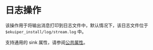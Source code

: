 # 日志操作

该操作用于将输出消息打印到日志文件中，默认情况下，该日志文件位于 `$ekuiper_install/log/stream.log` 中。

支持通用的 sink 属性，请参阅[公共属性](./overview.md#公共属性)。

